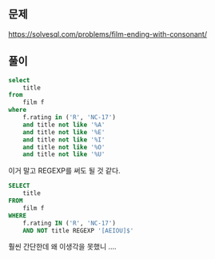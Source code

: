 ## 문제

https://solvesql.com/problems/film-ending-with-consonant/

## 풀이

```sql
select
	title
from
	film f
where
	f.rating in ('R', 'NC-17')
	and title not like '%A'
	and title not like '%E'
	and title not like '%I'
	and title not like '%O'
	and title not like '%U'
```

이거 말고 REGEXP를 써도 될 것 같다.

```sql
SELECT
    title
FROM
    film f
WHERE
    f.rating IN ('R', 'NC-17')
	AND NOT title REGEXP '[AEIOU]$'
```

훨씬 간단한데 왜 이생각을 못했니 ....
